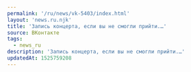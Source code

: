 ```yaml
---
permalink: '/ru/news/vk-5403/index.html'
layout: 'news.ru.njk'
title: 'Запись концерта, если вы не смогли прийти.…'
source: ВКонтакте
tags:
  - news_ru
description: 'Запись концерта, если вы не смогли прийти.…'
updatedAt: 1525759208
---
```

